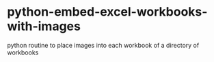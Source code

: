 # python-embed-excel-workbooks-with-images
python routine to place images into each workbook of a directory of workbooks
